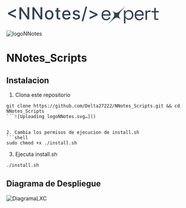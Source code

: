 <svg width="403" height="58" viewBox="0 0 403 58" fill="none" xmlns="http://www.w3.org/2000/svg">
<path d="M263.729 45.4902C261.265 45.4902 259.101 44.935 257.231 43.8245C255.368 42.714 253.918 41.1593 252.881 39.1525C251.852 37.1457 251.333 34.8296 251.333 32.1882V31.5536C251.333 28.8805 251.852 26.5406 252.881 24.5338C253.91 22.527 255.345 20.9723 257.178 19.8618C259.011 18.7514 261.107 18.1961 263.474 18.1961C265.84 18.1961 267.801 18.7117 269.566 19.7508C271.332 20.7899 272.714 22.2732 273.713 24.2086C274.712 26.144 275.216 28.4126 275.216 31.0143V32.91H255.277C255.375 35.6862 256.224 37.8596 257.824 39.4222C259.424 40.9848 261.423 41.7701 263.819 41.7701C265.915 41.7701 267.53 41.2625 268.665 40.2392C269.799 39.216 270.663 38.0024 271.264 36.5984L274.66 38.3355C274.156 39.4222 273.465 40.5168 272.586 41.6035C271.7 42.6902 270.558 43.6103 269.138 44.348C267.718 45.0857 265.915 45.4585 263.714 45.4585L263.729 45.4902ZM255.337 29.5072H271.227C271.091 27.1196 270.317 25.2556 268.905 23.9151C267.485 22.5825 265.682 21.9083 263.481 21.9083C261.28 21.9083 259.417 22.5746 257.982 23.9151C256.547 25.2556 255.668 27.1196 255.33 29.5072H255.337Z" fill="#334155"/>
<path d="M310.471 53.4435V18.8973H314.307V22.9611H315.004C315.633 21.7246 316.652 20.6239 318.069 19.6513C319.477 18.6787 321.448 18.1961 323.973 18.1961C326.064 18.1961 327.982 18.7088 329.728 19.7266C331.474 20.7445 332.868 22.1921 333.917 24.0619C334.966 25.9317 335.49 28.1936 335.49 30.8324V31.4808C335.49 34.0895 334.973 36.3438 333.947 38.2513C332.92 40.1588 331.526 41.6139 329.788 42.6167C328.05 43.6195 326.109 44.1246 323.981 44.1246C322.287 44.1246 320.849 43.8984 319.672 43.4461C318.488 42.9937 317.537 42.4207 316.802 41.7195C316.068 41.0183 315.506 40.3021 315.109 39.5632H314.412V53.451H310.478L310.471 53.4435ZM322.932 40.6036C325.457 40.6036 327.51 39.7969 329.084 38.1684C330.657 36.5474 331.451 34.2855 331.451 31.3752V30.9229C331.451 28.0126 330.665 25.7507 329.084 24.1297C327.503 22.5087 325.457 21.6945 322.932 21.6945C320.406 21.6945 318.391 22.5087 316.78 24.1297C315.169 25.7507 314.36 28.0126 314.36 30.9229V31.3752C314.36 34.2855 315.169 36.5474 316.78 38.1684C318.391 39.7894 320.444 40.6036 322.932 40.6036Z" fill="#334155"/>
<path d="M351.298 45.4902C348.834 45.4902 346.67 44.935 344.799 43.8245C342.936 42.714 341.486 41.1593 340.45 39.1525C339.42 37.1457 338.902 34.8296 338.902 32.1882V31.5536C338.902 28.8805 339.42 26.5406 340.45 24.5338C341.479 22.527 342.914 20.9723 344.747 19.8618C346.58 18.7514 348.676 18.1961 351.042 18.1961C353.409 18.1961 355.37 18.7117 357.135 19.7508C358.9 20.7899 360.283 22.2732 361.282 24.2086C362.281 26.144 362.784 28.4126 362.784 31.0143V32.91H342.846C342.944 35.6862 343.793 37.8596 345.393 39.4222C346.993 40.9848 348.991 41.7701 351.388 41.7701C353.484 41.7701 355.099 41.2625 356.234 40.2392C357.368 39.216 358.232 38.0024 358.833 36.5984L362.229 38.3355C361.725 39.4222 361.034 40.5168 360.155 41.6035C359.269 42.6902 358.127 43.6103 356.707 44.348C355.287 45.0857 353.484 45.4585 351.283 45.4585L351.298 45.4902ZM342.906 29.5072H358.795C358.66 27.1196 357.886 25.2556 356.474 23.9151C355.054 22.5825 353.251 21.9083 351.05 21.9083C348.849 21.9083 346.986 22.5746 345.551 23.9151C344.116 25.2556 343.237 27.1196 342.899 29.5072H342.906Z" fill="#334155"/>
<path d="M367.333 44.353V19.4406H371.375V22.4972H372.109C372.566 21.4094 373.261 20.6127 374.208 20.0994C375.155 19.5862 376.395 19.3334 377.934 19.3334H380.98V23.0028H377.673C375.818 23.0028 374.319 23.5008 373.182 24.5043C372.046 25.5078 371.477 27.0629 371.477 29.1696V44.353H367.333Z" fill="#334155"/>
<path d="M394.981 44.3456C393.581 44.3456 392.504 43.9774 391.75 43.2409C390.997 42.5043 390.621 41.4935 390.621 40.2154V24.1783H383.255V20.864H390.621V12.5097H394.575V20.864H402.588V24.1783H394.575V39.645C394.575 40.6053 395.057 41.0891 396.028 41.0891H401.489V44.3528H394.974L394.981 44.3456Z" fill="#334155"/>
<path fill-rule="evenodd" clip-rule="evenodd" d="M266.118 58.0001C289.053 35.4781 290.865 34.7648 302.477 43.6987C293.932 31.5515 294.614 29.6638 316.157 5.6864C293.222 28.2085 291.41 28.9217 279.797 19.9878C288.343 32.1351 287.661 34.0227 266.118 58.0001Z" fill="#334155"/>
<path d="M4.31559 29.0452V25.5171L25.232 15.3739V20.1778L9.79671 27.2182L9.93846 26.9347V27.6119L9.79671 27.3442L25.232 34.3688V39.1884L4.31559 29.0452ZM60.4495 10.7433V43H55.9764L39.5803 19.343H39.281V43H34.4142V10.7433H38.9188L55.3306 34.4318H55.6299V10.7433H60.4495ZM94.9148 10.7433V43H90.4417L74.0456 19.343H73.7464V43H68.8795V10.7433H73.3841L89.796 34.4318H90.0952V10.7433H94.9148ZM113.157 43.4883C110.889 43.4883 108.91 42.9685 107.219 41.929C105.529 40.8895 104.216 39.4352 103.282 37.5661C102.347 35.6971 101.88 33.513 101.88 31.014C101.88 28.5044 102.347 26.3099 103.282 24.4304C104.216 22.5508 105.529 21.0913 107.219 20.0518C108.91 19.0122 110.889 18.4925 113.157 18.4925C115.425 18.4925 117.405 19.0122 119.095 20.0518C120.786 21.0913 122.098 22.5508 123.033 24.4304C123.967 26.3099 124.435 28.5044 124.435 31.014C124.435 33.513 123.967 35.6971 123.033 37.5661C122.098 39.4352 120.786 40.8895 119.095 41.929C117.405 42.9685 115.425 43.4883 113.157 43.4883ZM113.173 39.5349C114.643 39.5349 115.861 39.1464 116.827 38.3694C117.793 37.5924 118.507 36.5581 118.969 35.2666C119.442 33.9751 119.678 32.5523 119.678 30.9982C119.678 29.4547 119.442 28.0372 118.969 26.7457C118.507 25.4436 117.793 24.3989 116.827 23.6113C115.861 22.8238 114.643 22.4301 113.173 22.4301C111.693 22.4301 110.464 22.8238 109.488 23.6113C108.521 24.3989 107.802 25.4436 107.33 26.7457C106.868 28.0372 106.637 29.4547 106.637 30.9982C106.637 32.5523 106.868 33.9751 107.33 35.2666C107.802 36.5581 108.521 37.5924 109.488 38.3694C110.464 39.1464 111.693 39.5349 113.173 39.5349ZM142.315 18.8075V22.5876H129.1V18.8075H142.315ZM132.644 13.0114H137.353V35.8966C137.353 36.8101 137.49 37.4979 137.763 37.9599C138.036 38.4114 138.388 38.7212 138.818 38.8892C139.259 39.0467 139.737 39.1254 140.252 39.1254C140.63 39.1254 140.96 39.0992 141.244 39.0467C141.527 38.9942 141.748 38.9522 141.905 38.9207L142.756 42.811C142.483 42.916 142.094 43.021 141.59 43.126C141.086 43.2415 140.456 43.3045 139.7 43.315C138.461 43.336 137.306 43.1155 136.235 42.6535C135.164 42.1915 134.298 41.4775 133.636 40.5114C132.975 39.5454 132.644 38.3327 132.644 36.8731V13.0114ZM159.022 43.4883C156.638 43.4883 154.585 42.979 152.863 41.9605C151.152 40.9315 149.829 39.4877 148.894 37.6291C147.97 35.7601 147.508 33.5708 147.508 31.0612C147.508 28.5832 147.97 26.3991 148.894 24.5091C149.829 22.6191 151.131 21.1438 152.8 20.0833C154.48 19.0227 156.444 18.4925 158.691 18.4925C160.056 18.4925 161.379 18.7182 162.66 19.1697C163.941 19.6213 165.091 20.33 166.109 21.296C167.128 22.2621 167.931 23.5168 168.519 25.0604C169.107 26.5934 169.401 28.4572 169.401 30.6517V32.3213H150.17V28.7932H164.786C164.786 27.5542 164.534 26.4569 164.03 25.5014C163.526 24.5354 162.818 23.7741 161.904 23.2176C161.001 22.6611 159.94 22.3828 158.722 22.3828C157.399 22.3828 156.244 22.7083 155.257 23.3593C154.281 23.9998 153.525 24.8399 152.989 25.8794C152.464 26.9084 152.202 28.0267 152.202 29.2342V31.9905C152.202 33.6076 152.485 34.9831 153.052 36.1171C153.63 37.2511 154.433 38.1174 155.462 38.7159C156.491 39.3039 157.693 39.5979 159.069 39.5979C159.961 39.5979 160.775 39.4719 161.51 39.2199C162.245 38.9574 162.881 38.5689 163.416 38.0544C163.952 37.5399 164.361 36.9046 164.645 36.1486L169.102 36.9519C168.745 38.2644 168.104 39.4142 167.18 40.4012C166.267 41.3777 165.117 42.139 163.731 42.685C162.355 43.2205 160.786 43.4883 159.022 43.4883ZM194.086 24.7139L189.817 25.4699C189.639 24.9239 189.355 24.4041 188.967 23.9106C188.589 23.4171 188.074 23.0128 187.423 22.6978C186.772 22.3828 185.958 22.2253 184.982 22.2253C183.648 22.2253 182.535 22.5246 181.643 23.1231C180.75 23.7111 180.304 24.4724 180.304 25.4069C180.304 26.2154 180.603 26.8664 181.202 27.3599C181.8 27.8534 182.766 28.2577 184.1 28.5727L187.943 29.4547C190.169 29.9692 191.828 30.762 192.92 31.833C194.012 32.904 194.558 34.2953 194.558 36.0069C194.558 37.4559 194.138 38.7474 193.298 39.8814C192.469 41.005 191.308 41.887 189.817 42.5275C188.337 43.168 186.62 43.4883 184.667 43.4883C181.958 43.4883 179.747 42.9107 178.036 41.7557C176.324 40.5902 175.274 38.9364 174.886 36.7944L179.438 36.1014C179.721 37.2879 180.304 38.1856 181.186 38.7947C182.068 39.3932 183.218 39.6924 184.635 39.6924C186.179 39.6924 187.413 39.3722 188.337 38.7317C189.261 38.0806 189.723 37.2879 189.723 36.3534C189.723 35.5973 189.439 34.9621 188.872 34.4476C188.316 33.9331 187.46 33.5445 186.305 33.282L182.21 32.3843C179.952 31.8698 178.283 31.0507 177.201 29.9272C176.13 28.8037 175.595 27.3809 175.595 25.6589C175.595 24.2309 175.994 22.9813 176.792 21.9103C177.59 20.8393 178.692 20.0045 180.099 19.406C181.506 18.797 183.118 18.4925 184.935 18.4925C187.549 18.4925 189.607 19.0595 191.109 20.1935C192.61 21.317 193.603 22.8238 194.086 24.7139ZM213.352 9.23128L202.957 47.8511H198.751L209.146 9.23128H213.352ZM240.749 32.0693L219.833 42.2125V37.3929L235.268 30.3682L235.111 30.636V29.9587L235.268 30.2422L219.833 23.2018V18.398L240.749 28.5412V32.0693Z" fill="#334155"/>
</svg>

![logoNNotes](https://github.com/Delta27222/NNotes_Scripts/assets/108308939/c35dd173-ae98-4cff-acc3-d594bf65f3eb)

# NNotes_Scripts

## Instalacion
1. Clona este repositorio
```shell
git clone https://github.com/Delta27222/NNotes_Scripts.git && cd NNotes_Scripts
```![Uploading logoNNotes.svg…]()


2. Cambia los permisos de ejecucion de install.sh
```shell
sudo chmod +x ./install.sh
```

3. Ejecuta install.sh
```shell
./install.sh
```


## Diagrama de Despliegue

![DiagramaLXC](https://github.com/Delta27222/NNotes_Scripts/assets/108308939/9bb1088d-d06b-4581-9e9d-deda4ca64006)
